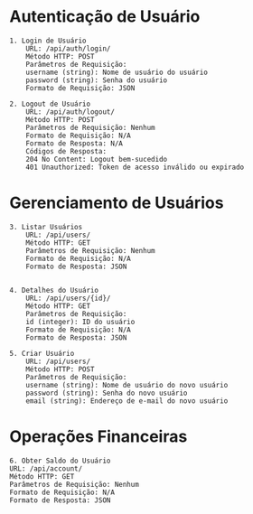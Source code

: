 # Autenticação de Usuário
    1. Login de Usuário
        URL: /api/auth/login/
        Método HTTP: POST
        Parâmetros de Requisição:
        username (string): Nome de usuário do usuário
        password (string): Senha do usuário
        Formato de Requisição: JSON

    2. Logout de Usuário
        URL: /api/auth/logout/
        Método HTTP: POST
        Parâmetros de Requisição: Nenhum
        Formato de Requisição: N/A
        Formato de Resposta: N/A
        Códigos de Resposta:
        204 No Content: Logout bem-sucedido
        401 Unauthorized: Token de acesso inválido ou expirado

# Gerenciamento de Usuários
    3. Listar Usuários
        URL: /api/users/
        Método HTTP: GET
        Parâmetros de Requisição: Nenhum
        Formato de Requisição: N/A
        Formato de Resposta: JSON


    4. Detalhes do Usuário
        URL: /api/users/{id}/
        Método HTTP: GET
        Parâmetros de Requisição:
        id (integer): ID do usuário
        Formato de Requisição: N/A
        Formato de Resposta: JSON

    5. Criar Usuário
        URL: /api/users/
        Método HTTP: POST
        Parâmetros de Requisição:
        username (string): Nome de usuário do novo usuário
        password (string): Senha do novo usuário
        email (string): Endereço de e-mail do novo usuário


#   Operações Financeiras
    6. Obter Saldo do Usuário
    URL: /api/account/
    Método HTTP: GET
    Parâmetros de Requisição: Nenhum
    Formato de Requisição: N/A
    Formato de Resposta: JSON